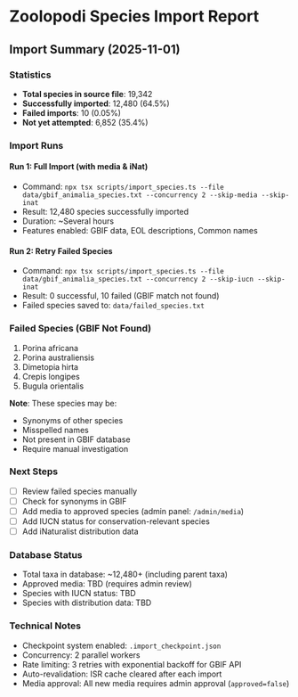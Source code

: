 # Zoolopodi Species Import Report

## Import Summary (2025-11-01)

### Statistics
- **Total species in source file**: 19,342
- **Successfully imported**: 12,480 (64.5%)
- **Failed imports**: 10 (0.05%)
- **Not yet attempted**: 6,852 (35.4%)

### Import Runs

#### Run 1: Full Import (with media & iNat)
- Command: `npx tsx scripts/import_species.ts --file data/gbif_animalia_species.txt --concurrency 2 --skip-media --skip-inat`
- Result: 12,480 species successfully imported
- Duration: ~Several hours
- Features enabled: GBIF data, EOL descriptions, Common names

#### Run 2: Retry Failed Species
- Command: `npx tsx scripts/import_species.ts --file data/gbif_animalia_species.txt --concurrency 2 --skip-iucn --skip-inat`
- Result: 0 successful, 10 failed (GBIF match not found)
- Failed species saved to: `data/failed_species.txt`

### Failed Species (GBIF Not Found)
1. Porina africana
2. Porina australiensis
3. Dimetopia hirta
4. Crepis longipes
5. Bugula orientalis

**Note**: These species may be:
- Synonyms of other species
- Misspelled names
- Not present in GBIF database
- Require manual investigation

### Next Steps
- [ ] Review failed species manually
- [ ] Check for synonyms in GBIF
- [ ] Add media to approved species (admin panel: `/admin/media`)
- [ ] Add IUCN status for conservation-relevant species
- [ ] Add iNaturalist distribution data

### Database Status
- Total taxa in database: ~12,480+ (including parent taxa)
- Approved media: TBD (requires admin review)
- Species with IUCN status: TBD
- Species with distribution data: TBD

### Technical Notes
- Checkpoint system enabled: `.import_checkpoint.json`
- Concurrency: 2 parallel workers
- Rate limiting: 3 retries with exponential backoff for GBIF API
- Auto-revalidation: ISR cache cleared after each import
- Media approval: All new media requires admin approval (`approved=false`)
